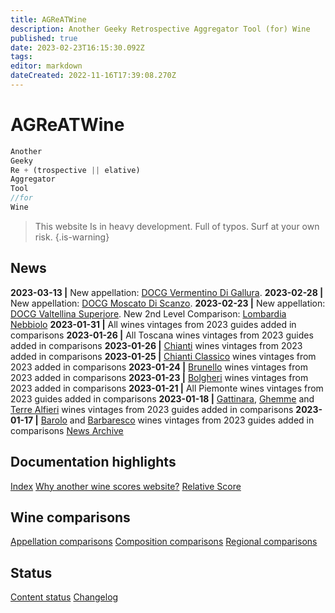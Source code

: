 ```yaml
---
title: AGReATWine
description: Another Geeky Retrospective Aggregator Tool (for) Wine
published: true
date: 2023-02-23T16:15:30.092Z
tags: 
editor: markdown
dateCreated: 2022-11-16T17:39:08.270Z
---
```


# AGReATWine
```javascript
Another
Geeky
Re + (trospective || elative)
Aggregator
Tool 
//for
Wine
```
> This website Is in heavy development. Full of typos. Surf at your own risk.
{.is-warning}

## News
**2023-03-13 |** New appellation: [DOCG Vermentino Di Gallura](/Appellations/Italy/Sardegna/DOCG-Vermentino-Di-Gallura).
**2023-02-28 |** New appellation: [DOCG Moscato Di Scanzo](/Appellations/Italy/Lombardia/DOCG-Moscato-Di-Scanzo).
**2023-02-23 |** New appellation: [DOCG Valtellina Superiore](/Appellations/Italy/Lombardia/DOCG-Valtellina-Superiore). New 2nd Level Comparison: [Lombardia Nebbiolo](/Appellations/Italy/Lombardia/Lombardia-Nebbiolo.html) 
**2023-01-31 |** All wines vintages from 2023 guides added in comparisons
**2023-01-26 |** All Toscana wines vintages from 2023 guides added in comparisons
**2023-01-26 |** [Chianti](/Appellations/Italy/Toscana/DOCG-Chianti.html) wines vintages from 2023 added in comparisons
**2023-01-25 |** [Chianti Classico](/Appellations/Italy/Toscana/DOCG-Chianti-Classico.html) wines vintages from 2023 added in comparisons
**2023-01-24 |** [Brunello](/Appellations/Italy/Toscana/DOCG-Brunello-Di-Montalcino.html) wines vintages from 2023 added in comparisons
**2023-01-23 |** [Bolgheri](/Appellations/Italy/Toscana/DOC-Bolgheri.html) wines vintages from 2023 added in comparisons
**2023-01-21 |** All Piemonte wines vintages from 2023 guides added in comparisons
**2023-01-18 |** [Gattinara](/Appellations/Italy/Piemonte/DOCG-Gattinara.html), [Ghemme](/Appellations/Italy/Piemonte/DOCG-Ghemme.html) and [Terre Alfieri](/Appellations/Italy/Piemonte/DOCG-Terre-Alfieri) wines vintages from 2023 guides added in comparisons
**2023-01-17 |** [Barolo](/Appellations/Italy/Piemonte/DOCG-Barolo.html) and [Barbaresco](/Appellations/Italy/Piemonte/DOCG-Barbaresco.html) wines vintages from 2023 guides added in comparisons
[News Archive](/Documentation/news-archive) 

## Documentation highlights
[Index](/Documentation/index)
[Why another wine scores website?](/Documentation/why-this-website)
[Relative Score](/Documentation/relative-score)

## Wine comparisons
[Appellation comparisons](/appellation-comparisons)
[Composition comparisons](/second-level-comparisons)
[Regional comparisons](/third-level-comparisons)

## Status
[Content status](/Documentation/status)
[Changelog](/Documentation/changelog)